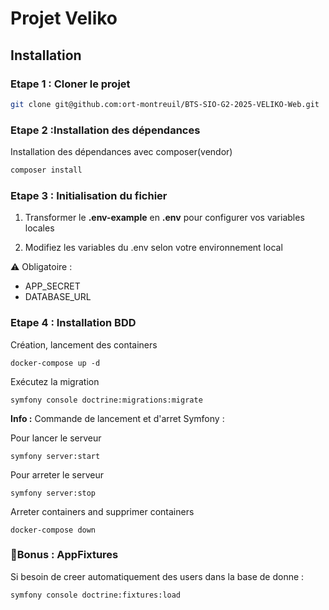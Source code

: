 # Projet Veliko 

## Installation 

### Etape 1  : Cloner le projet
```bash
git clone git@github.com:ort-montreuil/BTS-SIO-G2-2025-VELIKO-Web.git
```
### Etape 2 :Installation des dépendances 


Installation des dépendances avec composer(vendor) 
```bash
composer install
```

### Etape 3 : Initialisation du fichier

 1. Transformer le **.env-example** en **.env** pour configurer vos variables locales

2. Modifiez les variables du .env selon votre environnement local

⚠️ Obligatoire : 
   - APP_SECRET
   - DATABASE_URL

### Etape 4 : Installation BDD
Création, lancement des containers
```
docker-compose up -d
```
Exécutez la migration
```
symfony console doctrine:migrations:migrate
```

**Info :** Commande de lancement et d'arret Symfony :

Pour lancer le serveur
```
symfony server:start
```
Pour arreter le serveur
```
symfony server:stop
```
Arreter containers and supprimer containers
``` 
docker-compose down
```
### 🎁Bonus : AppFixtures
Si besoin de creer automatiquement des users dans la base de donne :
```
symfony console doctrine:fixtures:load
```


